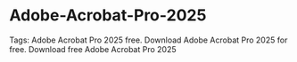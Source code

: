 # Adobe-Acrobat-Pro-2025
Tags: Adobe Acrobat Pro 2025 free. Download Adobe Acrobat Pro 2025 for free. Download free Adobe Acrobat Pro 2025
